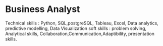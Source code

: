 
# Business Analyst
Technical skills : Python, SQL,postgreSQL, Tableau, Excel, Data analytics, predictive modelling, Data Visualization
soft skills : problem solving, Analytical skills, Collaboration,Communication,Adaptibility, presentation skills.
